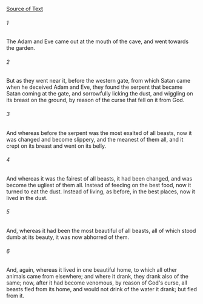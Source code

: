 [Source of Text](https://github.com/scrollmapper/bible_databases_deuterocanonical)

###### 1
The Adam and Eve came out at the mouth of the cave, and went towards
the garden.

###### 2
But as they went near it, before the western gate, from which Satan
came when he deceived Adam and Eve, they found the serpent that became
Satan coming at the gate, and sorrowfully licking the dust, and
wiggling on its breast on the ground, by reason of the curse that fell
on it from God.

###### 3
And whereas before the serpent was the most exalted of all beasts,
now it was changed and become slippery, and the meanest of them all,
and it crept on its breast and went on its belly.

###### 4
And whereas it was the fairest of all beasts, it had been changed,
and was become the ugliest of them all.  Instead of feeding on the best
food, now it turned to eat the dust.  Instead of living, as before, in
the best places, now it lived in the dust.

###### 5
And, whereas it had been the most beautiful of all beasts, all of
which stood dumb at its beauty, it was now abhorred of them.

###### 6
And, again, whereas it lived in one beautiful home, to which all
other animals came from elsewhere; and where it drank, they drank also
of the same; now, after it had become venomous, by reason of God's
curse, all beasts fled from its home, and would not drink of the water
it drank; but fled from it.